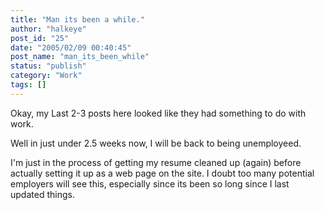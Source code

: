 ```yaml
---
title: "Man its been a while."
author: "halkeye"
post_id: "25"
date: "2005/02/09 00:40:45"
post_name: "man_its_been_while"
status: "publish"
category: "Work"
tags: []
---
```


Okay, my Last 2-3 posts here looked like they had something to do with work.

Well in just under 2.5 weeks now, I will be back to being unemployeed.

I'm just in the process of getting my resume cleaned up (again) before actually setting it up as a web page on the site. I doubt too many potential employers will see this, especially since its been so long since I last updated things.